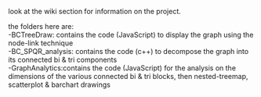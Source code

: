 look at the wiki section for information on the project.

the folders here are:
<br> -BCTreeDraw: contains the code (JavaScript) to display the graph using the node-link technique
<br> -BC_SPQR_analysis: contains the code (c++) to decompose the graph into its connected bi & tri components
<br> -GraphAnalytics:contains the code (JavaScript) for the analysis on the dimensions of the various connected bi & tri blocks, then nested-treemap, scatterplot & barchart drawings
